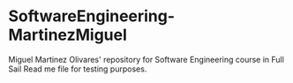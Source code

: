 # SoftwareEngineering-MartinezMiguel
Miguel Martinez Olivares' repository for Software Engineering course in Full Sail
Read me file for testing purposes.
